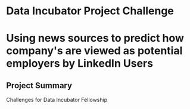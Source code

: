 # Data Incubator Project Challenge
# Using news sources to predict how company's are viewed as potential employers by LinkedIn Users

## Project Summary
Challenges for Data Incubator Fellowship
